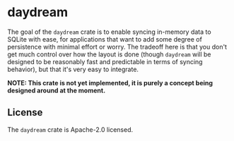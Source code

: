 # daydream

The goal of the `daydream` crate is to enable syncing in-memory data
to SQLite with ease, for applications that want to add some degree
of persistence with minimal effort or worry. The tradeoff here is that
you don't get much control over how the layout is done (though `daydream`
will be designed to be reasonably fast and predictable in terms of
syncing behavior), but that it's very easy to integrate.

__NOTE: This crate is not yet implemented, it is purely a concept being
designed around at the moment.__

## License

The `daydream` crate is Apache-2.0 licensed.
